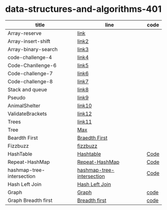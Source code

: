 # data-structures-and-algorithms-401

title|line|code
---|---|---
Array-reserve|[link](./array-reverse/README.md)
Array-insert-shift|[link2](./array-insert-shift)
Array-binary-search|[link3](./array-reverse/README.md)
code-challenge-4|[link4](./code-challenge-4/README.md)
Code-Chanllenge-6|[link5](./insertions/README.md)
Code-challenge-7|[link6](./linked-list-kth/README.md)
Code-challenge-8|[link7](./ZipLists/README.md)
Stack and queue|[link8](./stack-and-queue/REDME.md)
Pseudo|[link9](./stack-and-queue/README.md)
AnimalShelter|[link10](./AnimalShelter/Readme.md)
ValidateBrackets|[link12](./validate-brackets/Readme.md)
Trees|[link11](./trees/Readme.md)
Tree|[Max](./max/Readme.md)
Beardth First|[Braedth First](./beadthFirst/Readme.md)
Fizzbuzz|[fizzbuzz](./Fizzbuzz/Readme.md)
HashTable|[Hashtable](./hash-table/HashTable.md)|[Code](./hash-table/app/src)
Repeat-HashMap|[Repeat-HashMap](./Repeat-HashMap/Readme.md)|[Code](./hash-table/app/src)
hashmap-tree-intersection|[hashmap-tree-intersection](./intersection/Readme.md)|[Code](./hash-table/app/src)
Hash Left Join|[Hash Left Join](./join/Readme.md)
Graph|[Graph](./graph/Readme.md)|[code](./graph/app/src)
Graph Breadth first|[Breadth first](./breadthFirst/Readme.md)|[code](./graph/app/src)

